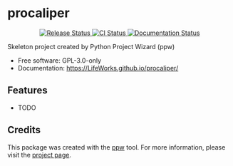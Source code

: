 # procaliper


<p align="center">
<a href="https://pypi.python.org/pypi/procaliper">
    <img src="https://img.shields.io/pypi/v/procaliper.svg"
        alt = "Release Status">
</a>

<a href="https://github.com/LifeWorks/procaliper/actions">
    <img src="https://github.com/LifeWorks/procaliper/actions/workflows/main.yml/badge.svg?branch=release" alt="CI Status">
</a>

<a href="https://LifeWorks.github.io/procaliper/">
    <img src="https://img.shields.io/website/https/LifeWorks.github.io/procaliper/index.html.svg?label=docs&down_message=unavailable&up_message=available" alt="Documentation Status">
</a>

</p>


Skeleton project created by Python Project Wizard (ppw)


* Free software: GPL-3.0-only
* Documentation: <https://LifeWorks.github.io/procaliper/>


## Features

* TODO

## Credits

This package was created with the [ppw](https://zillionare.github.io/python-project-wizard) tool. For more information, please visit the [project page](https://zillionare.github.io/python-project-wizard/).
